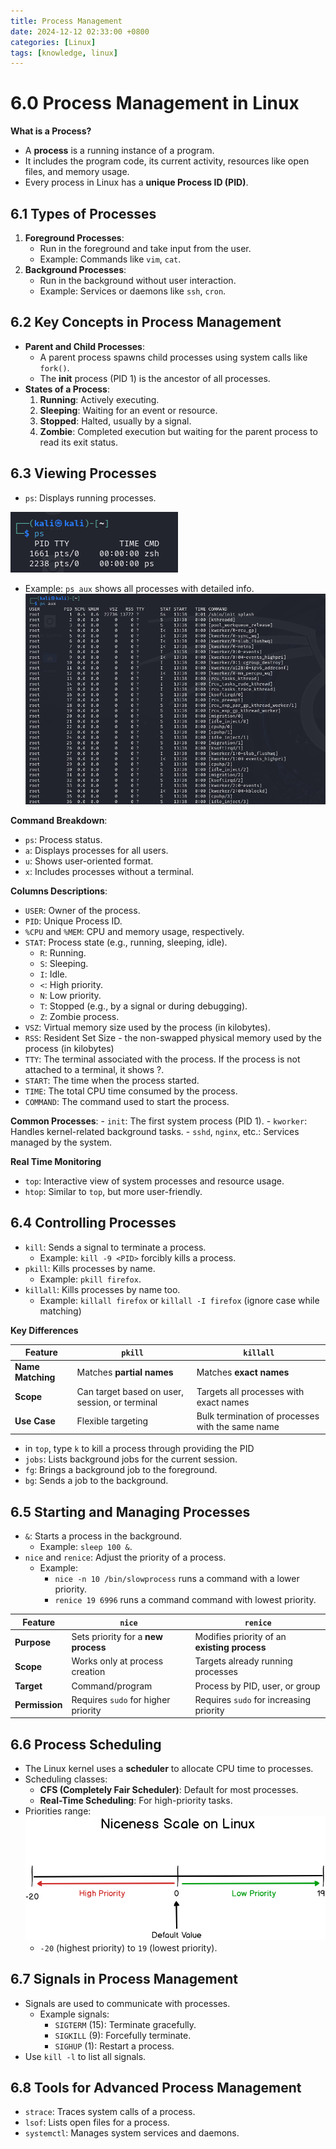```yaml
---
title: Process Management
date: 2024-12-12 02:33:00 +0800
categories: [Linux]
tags: [knowledge, linux]
---
```


# 6.0 Process Management in Linux
**What is a Process?**
- A **process** is a running instance of a program.
- It includes the program code, its current activity, resources like open files, and memory usage.
- Every process in Linux has a **unique Process ID (PID)**.

## 6.1 Types of Processes
1. **Foreground Processes**: 
   - Run in the foreground and take input from the user.
   - Example: Commands like `vim`, `cat`.
2. **Background Processes**:
   - Run in the background without user interaction.
   - Example: Services or daemons like `ssh`, `cron`.

## 6.2 Key Concepts in Process Management
- **Parent and Child Processes**:
  - A parent process spawns child processes using system calls like `fork()`.
  - The **init** process (PID 1) is the ancestor of all processes.
- **States of a Process**:
  1. **Running**: Actively executing.
  2. **Sleeping**: Waiting for an event or resource.
  3. **Stopped**: Halted, usually by a signal.
  4. **Zombie**: Completed execution but waiting for the parent process to read its exit status.

## 6.3 Viewing Processes
- `ps`: Displays running processes.

 ![ps](assets/posts/chapter6linux2024/ps.png)

  - Example: `ps aux` shows all processes with detailed info.
  ![psaux](assets/posts/chapter6linux2024/psaux.png)

  **Command Breakdown**:
  - `ps`: Process status.
  - `a`: Displays processes for all users.
  - `u`: Shows user-oriented format.
  - `x`: Includes processes without a terminal.
  
  **Columns Descriptions**:
  - `USER`: Owner of the process.
  - `PID`: Unique Process ID.
  - `%CPU` and `%MEM`: CPU and memory usage, respectively.
  - `STAT`: Process state (e.g., running, sleeping, idle).
    - `R`: Running.
    - `S`: Sleeping.
    - `I`: Idle.
    - `<`: High priority.
    - `N`: Low priority.
    - `T`: Stopped (e.g., by a signal or during debugging).
    - `Z`: Zombie process.
  - `VSZ`: Virtual memory size used by the process (in kilobytes).
  - `RSS`: Resident Set Size - the non-swapped physical memory used by the process (in kilobytes)
  - `TTY`: The terminal associated with the process. If the process is not attached to a terminal, it shows ?.
  - `START`: The time when the process started.
  - `TIME`: The total CPU time consumed by the process.
  - `COMMAND`: The command used to start the process.

  **Common Processes**:
    - `init`: The first system process (PID 1).
    - `kworker`: Handles kernel-related background tasks.
    - `sshd`, `nginx`, etc.: Services managed by the system.

**Real Time Monitoring**
- `top`: Interactive view of system processes and resource usage.
- `htop`: Similar to `top`, but more user-friendly.


## 6.4 Controlling Processes
- `kill`: Sends a signal to terminate a process.
  - Example: `kill -9 <PID>` forcibly kills a process.
- `pkill`: Kills processes by name.
  - Example: `pkill firefox`.
- `killall`: Kills processes by name too.
  - Example: `killall firefox` or `killall -I firefox` (ignore case while matching)
   
**Key Differences**

| Feature           | `pkill`                                        | `killall`                                        |
| ----------------- | ---------------------------------------------- | ------------------------------------------------ |
| **Name Matching** | Matches **partial names**                      | Matches **exact names**                          |
| **Scope**         | Can target based on user, session, or terminal | Targets all processes with exact names           |
| **Use Case**      | Flexible targeting                             | Bulk termination of processes with the same name |

- in `top`, type `k` to kill a process through providing the PID
- `jobs`: Lists background jobs for the current session.
- `fg`: Brings a background job to the foreground.
- `bg`: Sends a job to the background.

## 6.5 Starting and Managing Processes
- `&`: Starts a process in the background.
  - Example: `sleep 100 &`.
- `nice` and `renice`: Adjust the priority of a process.
  - Example: 
    - `nice -n 10 /bin/slowprocess` runs a command with a lower priority.
    - `renice 19 6996` runs a command command with lowest priority.

| Feature        | `nice`                              | `renice`                                     |
| -------------- | ----------------------------------- | -------------------------------------------- |
| **Purpose**    | Sets priority for a **new process** | Modifies priority of an **existing process** |
| **Scope**      | Works only at process creation      | Targets already running processes            |
| **Target**     | Command/program                     | Process by PID, user, or group               |
| **Permission** | Requires `sudo` for higher priority | Requires `sudo` for increasing priority      |


## 6.6 Process Scheduling
- The Linux kernel uses a **scheduler** to allocate CPU time to processes.
- Scheduling classes:
  - **CFS (Completely Fair Scheduler)**: Default for most processes.
  - **Real-Time Scheduling**: For high-priority tasks.
- Priorities range:
  ![priority](assets/posts/chapter6linux2024/priority.png)
  - `-20` (highest priority) to `19` (lowest priority).

## 6.7 Signals in Process Management
- Signals are used to communicate with processes.
  - Example signals:
    - `SIGTERM` (15): Terminate gracefully.
    - `SIGKILL` (9): Forcefully terminate.
    - `SIGHUP` (1): Restart a process.
- Use `kill -l` to list all signals.

## 6.8 Tools for Advanced Process Management
- `strace`: Traces system calls of a process.
- `lsof`: Lists open files for a process.
- `systemctl`: Manages system services and daemons.

